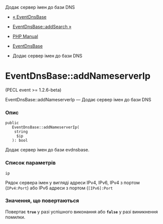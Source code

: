 Додає сервер імен до бази DNS

-   [« EventDnsBase](class.eventdnsbase.html)
    
-   [EventDnsBase::addSearch »](eventdnsbase.addsearch.html)
    
-   [PHP Manual](index.html)
    
-   [EventDnsBase](class.eventdnsbase.html)
    
-   Додає сервер імен до бази DNS
    

# EventDnsBase::addNameserverIp

(PECL event >= 1.2.6-beta)

EventDnsBase::addNameserverIp — Додає сервер імен до бази DNS

### Опис

```methodsynopsis
public
   EventDnsBase::addNameserverIp(
    string
     $ip
   ): bool
```

Додає сервер імен до бази evdnsbase.

### Список параметрів

`ip`

Рядок сервера імен у вигляді адреси IPv4, IPv6, IPv4 з портом (`IPv4:Port`) або IPv6 адреси з портом (`[IPv6]:Port`

### Значення, що повертаються

Повертає **`true`** у разі успішного виконання або **`false`** у разі виникнення помилки.